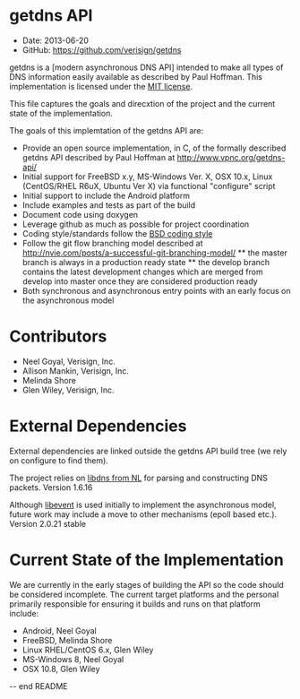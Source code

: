 getdns API
==========

* Date:    2013-06-20
* GitHub:  <https://github.com/verisign/getdns> 

getdns is a [modern asynchronous DNS API] intended to make all types of DNS information easily available as described by Paul Hoffman.  This implementation is licensed under the [MIT license](http://opensource.org/licenses/MIT).

This file captures the goals and direcxtion of the project and the current state of the implementation.

The goals of this implemtation of the getdns API are:

* Provide an open source implementation, in C, of the formally described getdns API described by Paul Hoffman at <http://www.vpnc.org/getdns-api/>
* Initial support for FreeBSD x.y, MS-Windows Ver. X, OSX 10.x, Linux (CentOS/RHEL R6uX, Ubuntu Ver X) via functional "configure" script
* Initial support to include the Android platform
* Include examples and tests as part of the build
* Document code using doxygen
* Leverage github as much as possible for project coordination
* Coding style/standards follow the [BSD coding style](ftp://ftp.netbsd.org/pub/NetBSD/NetBSD-current/src/share/misc/style)
* Follow the git flow branching model described at <http://nvie.com/posts/a-successful-git-branching-model/>
** the master branch is always in a production ready state
** the develop branch contains the latest development changes which are merged from develop into master once they are considered production ready
* Both synchronous and asynchronous entry points with an early focus on the asynchronous model
 
Contributors
============
* Neel Goyal, Verisign, Inc.
* Allison Mankin, Verisign, Inc.
* Melinda Shore
* Glen Wiley, Verisign, Inc.

External Dependencies
=====================
External dependencies are linked outside the getdns API build tree (we rely on configure to find them).

The project relies on [libdns from NL](https://www.nlnetlabs.nl/projects/ldns/) for parsing and constructing DNS packets.  Version 1.6.16

Although [libevent](http://libevent.org) is used initially to implement the asynchronous model, future work may include a move to other mechanisms (epoll based etc.).  Version 2.0.21 stable

Current State of the Implementation
===================================
We are currently in the early stages of building the API so the code should be considered incomplete.  The current target platforms and the personal primarily responsible for ensuring it builds and runs on that platform include:

* Android, Neel Goyal
* FreeBSD, Melinda Shore
* Linux RHEL/CentOS 6.x, Glen Wiley
* MS-Windows 8, Neel Goyal
* OSX 10.8, Glen Wiley

--
end README
